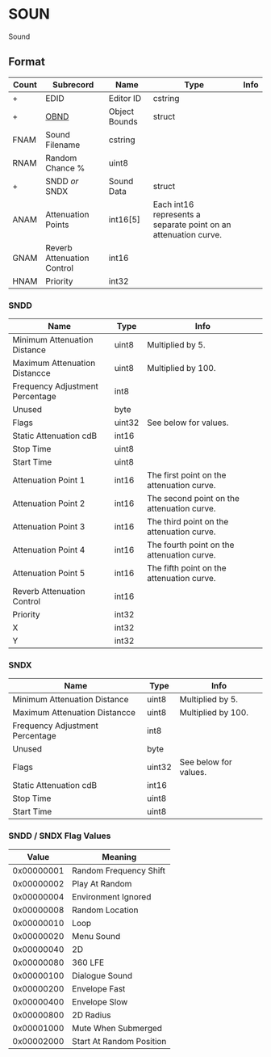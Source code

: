 SOUN
====

Sound

## Format

Count | Subrecord | Name | Type | Info
------|-------|------|------|-----
+ | EDID | Editor ID | cstring |
+ | [OBND](Subrecords/OBND.md) | Object Bounds | struct |
 | FNAM | Sound Filename | cstring |
 | RNAM | Random Chance % | uint8 |
+ | SNDD *or* SNDX | Sound Data | struct |
 | ANAM | Attenuation Points | int16[5] | Each int16 represents a separate point on an attenuation curve.
 | GNAM | Reverb Attenuation Control | int16 |
 | HNAM | Priority | int32 |

### SNDD

Name | Type | Info
-----|------|-----
Minimum Attenuation Distance | uint8 | Multiplied by 5.
Maximum Attenuation Distancce | uint8 | Multiplied by 100.
Frequency Adjustment Percentage | int8 |
Unused | byte |
Flags | uint32 | See below for values.
Static Attenuation cdB | int16 |
Stop Time | uint8 |
Start Time | uint8 |
Attenuation Point 1 | int16 | The first point on the attenuation curve.
Attenuation Point 2 | int16 | The second point on the attenuation curve.
Attenuation Point 3 | int16 | The third point on the attenuation curve.
Attenuation Point 4 | int16 | The fourth point on the attenuation curve.
Attenuation Point 5 | int16 | The fifth point on the attenuation curve.
Reverb Attenuation Control | int16 |
Priority | int32 |
X | int32 |
Y | int32 |

### SNDX

Name | Type | Info
-----|------|-----
Minimum Attenuation Distance | uint8 | Multiplied by 5.
Maximum Attenuation Distancce | uint8 | Multiplied by 100.
Frequency Adjustment Percentage | int8 |
Unused | byte |
Flags | uint32 | See below for values.
Static Attenuation cdB | int16 |
Stop Time | uint8 |
Start Time | uint8 |

### SNDD / SNDX Flag Values

Value | Meaning
------|--------
0x00000001 | Random Frequency Shift
0x00000002 | Play At Random
0x00000004 | Environment Ignored
0x00000008 | Random Location
0x00000010 | Loop
0x00000020 | Menu Sound
0x00000040 | 2D
0x00000080 | 360 LFE
0x00000100 | Dialogue Sound
0x00000200 | Envelope Fast
0x00000400 | Envelope Slow
0x00000800 | 2D Radius
0x00001000 | Mute When Submerged
0x00002000 | Start At Random Position
